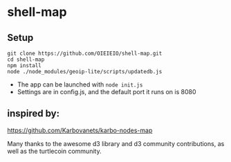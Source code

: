 # shell-map

## Setup

```
git clone https://github.com/OIEIEIO/shell-map.git
cd shell-map
npm install
node ./node_modules/geoip-lite/scripts/updatedb.js
```

* The app can be launched with `node init.js`
* Settings are in config.js, and the default port it runs on is 8080

## inspired by:

https://github.com/Karbovanets/karbo-nodes-map

Many thanks to the awesome d3 library and d3 community contributions, as well as the turtlecoin community.


